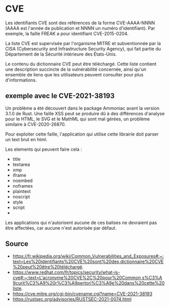 # CVE

Les identifiants CVE sont des références de la forme CVE-AAAA-NNNN (AAAA est l'année de publication et NNNN un numéro 
d'identifiant). Par exemple, la faille FREAK a pour identifiant CVE-2015-0204. 

La liste CVE est supervisée par l'organisme MITRE et subventionnée par la CISA (Cybersecurity and Infrastructure 
Security Agency), qui fait partie du Département de la Sécurité intérieure des États-Unis.

Le contenu du dictionnaire CVE peut être téléchargé. Cette liste contient une description succincte de la vulnérabilité 
concernée, ainsi qu'un ensemble de liens que les utilisateurs peuvent consulter pour plus d'informations.

## exemple avec le CVE-2021-38193

Un problème a été découvert dans le package Ammoniac avant la version 3.1.0 de Rust. Une faille XSS peut se produire 
dû à des différences d'analyse pour le HTML, le SVG et le MathML qui sont mal gérées, un problème similaire à CVE-2020-26870.

Pour exploiter cette faille, l'application qui utilise cette librairie doit parser un text brut en html. 

Les elements qui peuvent faire cela :

- title
- textarea
- xmp
- iframe
- noembed
- noframes
- plaintext
- noscript
- style
- script
- 
Les applications qui n'autorisent aucune de ces balises ne devraient pas être affectées, 
car aucune n'est autorisée par défaut.


## Source
- https://fr.wikipedia.org/wiki/Common_Vulnerabilities_and_Exposures#:~:text=Les%20identifiants%20CVE%20sont%20des,dictionnaire%20CVE%20peut%20être%20téléchargé.
- https://www.redhat.com/fr/topics/security/what-is-cve#:~:text=L'acronyme%20CVE%2C%20pour%20Common,s%C3%A9curit%C3%A9%20r%C3%A9pertori%C3%A9e%20dans%20cette%20liste.
- https://cve.mitre.org/cgi-bin/cvename.cgi?name=CVE-2021-38193
- https://rustsec.org/advisories/RUSTSEC-2021-0074.html
